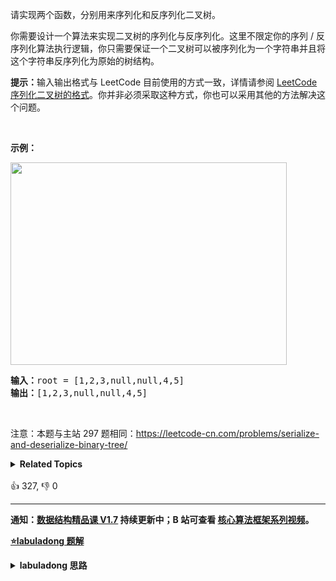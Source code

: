 <p>请实现两个函数，分别用来序列化和反序列化二叉树。</p>

<p>你需要设计一个算法来实现二叉树的序列化与反序列化。这里不限定你的序列 / 反序列化算法执行逻辑，你只需要保证一个二叉树可以被序列化为一个字符串并且将这个字符串反序列化为原始的树结构。</p>

<p><strong>提示：</strong>输入输出格式与 LeetCode 目前使用的方式一致，详情请参阅&nbsp;<a href="https://support.leetcode-cn.com/hc/kb/article/1567641/">LeetCode 序列化二叉树的格式</a>。你并非必须采取这种方式，你也可以采用其他的方法解决这个问题。</p>

<p>&nbsp;</p>

<p><strong>示例：</strong></p>
<img alt="" src="https://assets.leetcode.com/uploads/2020/09/15/serdeser.jpg" style="width: 442px; height: 324px;" />
<pre>
<strong>输入：</strong>root = [1,2,3,null,null,4,5]
<strong>输出：</strong>[1,2,3,null,null,4,5]
</pre>

<p>&nbsp;</p>

<p>注意：本题与主站 297 题相同：<a href="https://leetcode-cn.com/problems/serialize-and-deserialize-binary-tree/">https://leetcode-cn.com/problems/serialize-and-deserialize-binary-tree/</a></p>
<details><summary><strong>Related Topics</strong></summary>树 | 深度优先搜索 | 广度优先搜索 | 设计 | 字符串 | 二叉树</details><br>

<div>👍 327, 👎 0</div>

<div id="labuladong"><hr>

**通知：[数据结构精品课 V1.7](https://aep.h5.xeknow.com/s/1XJHEO) 持续更新中；B 站可查看 [核心算法框架系列视频](https://space.bilibili.com/14089380/channel/series)。**



<p><strong><a href="https://labuladong.github.io/article?qno=剑指Offer37" target="_blank">⭐️labuladong 题解</a></strong></p>
<details><summary><strong>labuladong 思路</strong></summary>

## 基本思路

这道题和 [297. 二叉树的序列化与反序列化](/problems/serialize-and-deserialize-binary-tree) 相同。

PS：这道题在[《算法小抄》](https://mp.weixin.qq.com/s/tUSovvogbR9StkPWb75fUw) 的第 247 页。

序列化问题其实就是遍历问题，你能遍历，顺手把遍历的结果转化成字符串的形式，不就是序列化了么？

这里我就简单说说用前序遍历的思路，前序遍历的特点是根节点在开头，然后接着左子树的前序遍历结果，然后接着右子树的前序遍历结果：

![](https://labuladong.github.io/algo/images/二叉树序列化/1.jpeg)

所以如果按照前序遍历顺序进行序列化，反序列化的时候，就知道第一个元素是根节点的值，然后递归调用反序列化左右子树，接到根节点上即可，上述思路翻译成代码即可解决本题。

当然，这题也可以尝试使用二叉树的中序、后序、层序的遍历方式来做，具体可看详细题解。

**详细题解：[东哥带你刷二叉树（序列化篇）](https://labuladong.github.io/article/fname.html?fname=二叉树的序列化)**

**标签：[二叉树](https://mp.weixin.qq.com/mp/appmsgalbum?__biz=MzAxODQxMDM0Mw==&action=getalbum&album_id=2121994699837177859)，[数据结构](https://mp.weixin.qq.com/mp/appmsgalbum?__biz=MzAxODQxMDM0Mw==&action=getalbum&album_id=1318892385270808576)，递归**

## 解法代码

```java
public class Codec {
    String SEP = ",";
    String NULL = "#";

    /* 主函数，将二叉树序列化为字符串 */
    public String serialize(TreeNode root) {
        StringBuilder sb = new StringBuilder();
        serialize(root, sb);
        return sb.toString();
    }

    /* 辅助函数，将二叉树存入 StringBuilder */
    void serialize(TreeNode root, StringBuilder sb) {
        if (root == null) {
            sb.append(NULL).append(SEP);
            return;
        }

        /******前序遍历位置******/
        sb.append(root.val).append(SEP);
        /***********************/

        serialize(root.left, sb);
        serialize(root.right, sb);
    }

    /* 主函数，将字符串反序列化为二叉树结构 */
    public TreeNode deserialize(String data) {
        // 将字符串转化成列表
        LinkedList<String> nodes = new LinkedList<>();
        for (String s : data.split(SEP)) {
            nodes.addLast(s);
        }
        return deserialize(nodes);
    }

    /* 辅助函数，通过 nodes 列表构造二叉树 */
    TreeNode deserialize(LinkedList<String> nodes) {
        if (nodes.isEmpty()) return null;

        /******前序遍历位置******/
        // 列表最左侧就是根节点
        String first = nodes.removeFirst();
        if (first.equals(NULL)) return null;
        TreeNode root = new TreeNode(Integer.parseInt(first));
        /***********************/

        root.left = deserialize(nodes);
        root.right = deserialize(nodes);

        return root;
    }
}
```

**类似题目**：
  - [449. 序列化和反序列化二叉搜索树 🟠](/problems/serialize-and-deserialize-bst)
  - [剑指 Offer 37. 序列化二叉树 🔴](/problems/xu-lie-hua-er-cha-shu-lcof/)
  - [剑指 Offer II 048. 序列化与反序列化二叉树 🔴](/problems/h54YBf)

</details>
</div>



